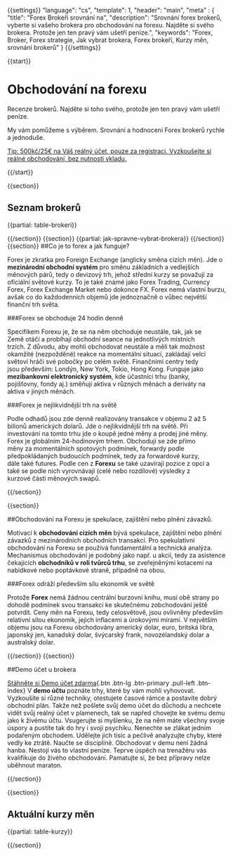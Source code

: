{{settings}}
  "language": "cs",
  "template": 1,
  "header": "main",
  "meta" : {
    "title": "Forex Brokeři srovnání na",
    "description": "Srovnání forex brokerů, vyberte si vašeho brokera pro obchodování na forexu. Najděte si svého brokera. Protože jen ten pravý vám ušetří peníze.",
    "keywords": "Forex, Broker, Forex strategie, Jak vybrat brokera, Forex brokeři, Kurzy měn, srovnání brokerů"
  }
{{/settings}}

{{start}}

# Obchodování na forexu

Recenze brokerů. Najděte si toho svého, protože jen ten pravý vám ušetří peníze.

My vám pomůžeme s výběrem. Srovnání a hodnocení Forex brokerů rychle a jednoduše.

[Tip: 500kč/25€ na Váš reálný účet, pouze za registraci. Vyzkoušejte si reálné obchodování, bez nutnosti vkladu.](http://www.plus500.com/cs/StartTrading.aspx?id=66349&pl=2)

{{/start}}

{{section}}

## Seznam brokerů
{{partial: table-brokeri}}

{{/section}}
{{section}}
{{partial: jak-spravne-vybrat-brokera}}
{{/section}}
{{section}}
##Co je to forex a jak funguje?

Forex je zkratka pro Foreign Exchange (anglicky směna cizích měn). Jde o **mezinárodní obchodní systém** pro směnu základních a vedlejších měnových párů, tedy o devizový trh, jehož střední kurzy se považují za oficiální světové kurzy. To je také známé jako Forex Trading, Currency Forex, Forex Exchange Market nebo dokonce FX. Forex nemá vlastní burzu, avšak co do každodenních objemů jde jednoznačně o vůbec největší finanční trh světa.

<div class="row" style="width:92%">
  <div class="col-md-6" markdown="1">
###Forex se obchoduje 24 hodin denně

Specifikem Forexu je, že se na něm obchoduje neustále, tak, jak se Země otáčí a probíhají obchodní seance na jednotlivých místních trzích. Z důvodu, aby mohli obchodovat neustále a měli tak možnost okamžité (nezpožděné) reakce na momentální situaci, zakládají velcí světoví hráči své pobočky po celém světě. Finančními centry tedy jsou především: Londýn, New York, Tokio, Hong Kong. Funguje jako **mezibankovní elektronický systém**, kde účastníci trhu (banky, pojišťovny, fondy aj.) směňují aktiva v různých měnách a deriváty na aktiva v jiných měnách.
  </div>
  <div class="col-md-6" markdown="1">
###Forex je nejlikvidnější trh na světě

Podle odhadů jsou zde denně realizovány transakce v objemu 2 až 5 bilionů amerických dolarů. Jde o nejlikvidnější trh na světě. Při investování na tomto trhu jde o koupě jedné měny a prodej jiné měny. Forex je globálním 24-hodinovým trhem. Obchodují se zde přímo měny za momentálních spotových podmínek, forwardy podle předpokládaných budoucích podmínek, tedy za forwardové kurzy, dále také futures. Podle cen z **Forexu** se také uzavírají pozice z opcí a také se podle nich vyrovnávají (celé nebo rozdílové) výsledky z kurzové části měnových swapů.
  </div>
</div>

{{/section}}

{{section}}

##Obchodování na Forexu je spekulace, zajištění nebo plnění závazků.

Motivací k **obchodování cizích měn** bývá spekulace, zajištění nebo plnění závazků z mezinárodních obchodních transakcí. Pro spekulativní obchodování na Forexu se používá fundamentální a technická analýza. Mechanismus obchodování je podobný jako např. u akcií, tedy za asistence čekajících **obchodníků v roli tvůrců trhu**, se zveřejněnými kotacemi na nabídkové nebo poptávkové straně, případně na obou.

###Forex odráží především sílu ekonomik ve světě

Protože **Forex** nemá žádnou centrální burzovní knihu, musí obě strany po dohodě podmínek svou transakci ke skutečnému zobchodování ještě potvrdit. Ceny měn na Forexu, tedy celosvětově, jsou ovlivněny především relativní silou ekonomik, jejich inflacemi a úrokovými mírami. V největším objemu jsou na Forexu obchodovány americký dolar, euro, britská libra, japonský jen, kanadský dolar, švýcarský frank, novozélandský dolar a australský dolar.

{{/section}}
{{section}}

##Demo účet u brokera

[Stáhněte si Demo účet zdarma](http://www.plus500.com/cs/StartTrading.aspx?id=66349&pl=2){.btn .btn-lg .btn-primary .pull-left .btn-index} V **demo účtu** poznáte trhy, které by vám mohli vyhovovat. Vyzkoušíte si různé techniky, otestujete časové rámce a postavíte dobrý obchodní plán. Takže než pošlete svůj demo účet do důchodu a nechcete vidět svůj reálný účet v plamenech, tak se napřed chovejte ke svému demu jako k živému účtu. Vsugerujte si myšlenku, že na něm máte všechny svoje úspory a pustíte tak do hry i svoji psychiku. Nenechte se zlákat jedním podařeným obchodem. Udělejte jich tisíc a pečlivě analyzujte chyby, které vedly ke ztrátě. Naučte se disciplíně. Obchodovat v demu není žádná hanba. Nestojí vás to vlastní peníze. Teprve úspěch na trenažéru vás kvalifikuje do živého obchodování. Pamatujte si, že bez přípravy nelze uběhnout maraton.

{{/section}}

{{section}}

## Aktuální kurzy měn

{{partial: table-kurzy}}

{{/section}}